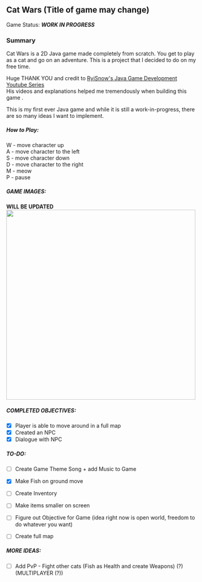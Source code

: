 ## Cat Wars (Title of game may change) 

Game Status: _**WORK IN PROGRESS**_
### Summary
Cat Wars is a 2D Java game made completely from scratch. You get to play as a cat and go on an adventure. 
This is a project that I decided to do on my free time.

Huge THANK YOU and credit to [RyiSnow's Java Game Development Youtube Series](https://www.youtube.com/playlist?list=PL_QPQmz5C6WUF-pOQDsbsKbaBZqXj4qSq) <br/>
His videos and explanations helped me tremendously when building this game .<br/>


This is my first ever Java game and while it is still a work-in-progress, there are so many ideas I want to implement.<br/>

##### How to Play:
W - move character up <br/>
A - move character to the left <br/>
S - move character down <br/>
D - move character to the right <br/>
M - meow <br/>
P - pause <br/>

##### GAME IMAGES:
**WILL BE UPDATED** <br/>
<img src="https://user-images.githubusercontent.com/56086743/172707753-16d492e1-2bc3-4f4a-82ae-80d354d022f1.png" width=500 />

##### COMPLETED OBJECTIVES:
- [X] Player is able to move around in a full map 
- [X] Created an NPC
- [X] Dialogue with NPC

##### TO-DO:
- [ ] Create Game Theme Song + add Music to Game 
- [X] Make Fish on ground move
- [ ] Create Inventory
- [ ] Make items smaller on screen
- [ ] Figure out Objective for Game (idea right now is open world, freedom to do whatever you want)
- [ ] Create full map


##### MORE IDEAS:
- [ ] Add PvP - Fight other cats (Fish as Health and create Weapons) (?) (MULTIPLAYER (?))

